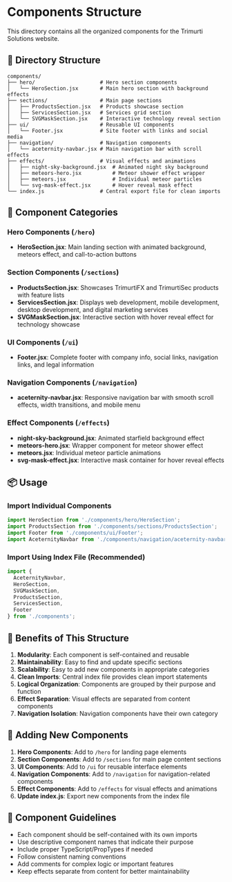 # Components Structure

This directory contains all the organized components for the Trimurti Solutions website.

## 📁 Directory Structure

```
components/
├── hero/                     # Hero section components
│   └── HeroSection.jsx       # Main hero section with background effects
├── sections/                 # Main page sections
│   ├── ProductsSection.jsx   # Products showcase section
│   ├── ServicesSection.jsx   # Services grid section
│   └── SVGMaskSection.jsx    # Interactive technology reveal section
├── ui/                       # Reusable UI components
│   └── Footer.jsx            # Site footer with links and social media
├── navigation/               # Navigation components
│   └── aceternity-navbar.jsx # Main navigation bar with scroll effects
├── effects/                  # Visual effects and animations
│   ├── night-sky-background.jsx  # Animated night sky background
│   ├── meteors-hero.jsx          # Meteor shower effect wrapper
│   ├── meteors.jsx               # Individual meteor particles
│   └── svg-mask-effect.jsx       # Hover reveal mask effect
└── index.js                  # Central export file for clean imports
```

## 🎯 Component Categories

### **Hero Components** (`/hero`)
- **HeroSection.jsx**: Main landing section with animated background, meteors effect, and call-to-action buttons

### **Section Components** (`/sections`)
- **ProductsSection.jsx**: Showcases TrimurtiFX and TrimurtiSec products with feature lists
- **ServicesSection.jsx**: Displays web development, mobile development, desktop development, and digital marketing services
- **SVGMaskSection.jsx**: Interactive section with hover reveal effect for technology showcase

### **UI Components** (`/ui`)
- **Footer.jsx**: Complete footer with company info, social links, navigation links, and legal information

### **Navigation Components** (`/navigation`)
- **aceternity-navbar.jsx**: Responsive navigation bar with smooth scroll effects, width transitions, and mobile menu

### **Effect Components** (`/effects`)
- **night-sky-background.jsx**: Animated starfield background effect
- **meteors-hero.jsx**: Wrapper component for meteor shower effect
- **meteors.jsx**: Individual meteor particle animations
- **svg-mask-effect.jsx**: Interactive mask container for hover reveal effects

## 📦 Usage

### Import Individual Components
```javascript
import HeroSection from './components/hero/HeroSection';
import ProductsSection from './components/sections/ProductsSection';
import Footer from './components/ui/Footer';
import AceternityNavbar from './components/navigation/aceternity-navbar';
```

### Import Using Index File (Recommended)
```javascript
import { 
  AceternityNavbar, 
  HeroSection, 
  SVGMaskSection, 
  ProductsSection, 
  ServicesSection, 
  Footer 
} from './components';
```

## 🔧 Benefits of This Structure

1. **Modularity**: Each component is self-contained and reusable
2. **Maintainability**: Easy to find and update specific sections
3. **Scalability**: Easy to add new components in appropriate categories
4. **Clean Imports**: Central index file provides clean import statements
5. **Logical Organization**: Components are grouped by their purpose and function
6. **Effect Separation**: Visual effects are separated from content components
7. **Navigation Isolation**: Navigation components have their own category

## 🚀 Adding New Components

1. **Hero Components**: Add to `/hero` for landing page elements
2. **Section Components**: Add to `/sections` for main page content sections
3. **UI Components**: Add to `/ui` for reusable interface elements
4. **Navigation Components**: Add to `/navigation` for navigation-related components
5. **Effect Components**: Add to `/effects` for visual effects and animations
6. **Update index.js**: Export new components from the index file

## 📝 Component Guidelines

- Each component should be self-contained with its own imports
- Use descriptive component names that indicate their purpose
- Include proper TypeScript/PropTypes if needed
- Follow consistent naming conventions
- Add comments for complex logic or important features
- Keep effects separate from content for better maintainability 